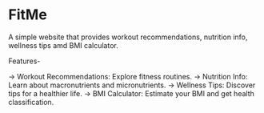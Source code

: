 # FitMe
A simple website that provides workout recommendations, nutrition info, wellness tips amd BMI calculator.

Features-

-> Workout Recommendations: Explore fitness routines.
-> Nutrition Info: Learn about macronutrients and micronutrients.
-> Wellness Tips: Discover tips for a healthier life.
-> BMI Calculator: Estimate your BMI and get health classification.
